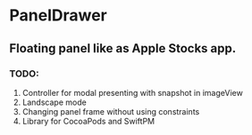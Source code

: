 # PanelDrawer

## Floating panel like as Apple Stocks app.

### TODO:
1. Controller for modal presenting with snapshot in imageView
1. Landscape mode
1. Changing panel frame without using constraints
1. Library for CocoaPods and SwiftPM
